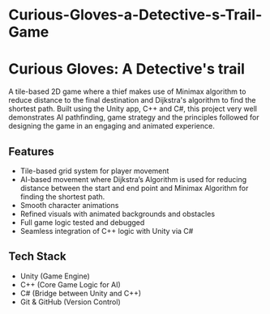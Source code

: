 # Curious-Gloves-a-Detective-s-Trail-Game
# Curious Gloves: A Detective's trail

A tile-based 2D game where a thief makes use of Minimax algorithm to reduce distance to the final destination and Dijkstra's algorithm to find the shortest path. Built using the Unity app, C++ and C#, this project very well demonstrates AI pathfinding, game strategy and the principles followed for designing the game in an engaging and animated experience.

## Features

- Tile-based grid system for player movement
- AI-based movement where Dijkstra’s Algorithm is used for reducing distance between the start and end point and Minimax Algorithm for finding the shortest path.
- Smooth character animations 
- Refined visuals with animated backgrounds and obstacles
- Full game logic tested and debugged
- Seamless integration of C++ logic with Unity via C#

## Tech Stack

- Unity (Game Engine)
- C++ (Core Game Logic for AI)
- C# (Bridge between Unity and C++)
- Git & GitHub (Version Control)
